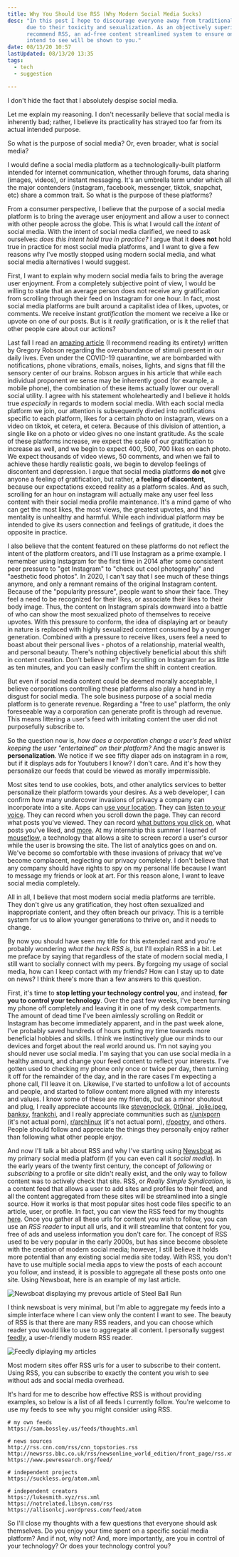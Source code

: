 ```yaml
---
title: Why You Should Use RSS (Why Modern Social Media Sucks)
desc: "In this post I hope to discourage everyone away from traditional social media platforms
      due to their toxicity and sexualization. As an objectively superior alternative, I
      recommend RSS, an ad-free content streamlined system to ensure only the content you
      intend to see will be shown to you."
date: 08/13/20 10:57
lastUpdated: 08/13/20 13:35
tags:
  - tech
  - suggestion

---
```


I don't hide the fact that I absolutely despise social media.

Let me explain my reasoning. I don't necessarily believe that social media is inherently bad; 
rather, I believe its practicality has strayed too far from its actual intended purpose.

So what is the purpose of social media? Or, even broader, what _is_ social media?

I would define a social media platform as a technologically-built platform intended for internet 
communication, whether through forums, data sharing (images, videos), or instant messaging. 
It's an umbrella term under which all the major contenders (instagram, facebook, messenger, 
tiktok, snapchat, etc) share a common trait. So what is the purpose of these platforms?

From a consumer perspective, I believe that the purpose of a social media platform is to bring
the average user enjoyment and allow a user to connect with other people across the globe.
This is what I would call the _intent_ of social media. With the intent of social media 
clarified, we need to ask ourselves: _does this intent hold true in practice?_ I argue that it
**does not** hold true in practice for most social media platforms, and I want to give a few
reasons why I've mostly stopped using modern social media, and what social media alternatives
I would suggest.

First, I want to explain why modern social media fails to bring the average user enjoyment. From
a completely subjective point of view, I would be willing to state that an average person does
not receive any gratification from scrolling through their feed on Instagram for one hour. In
fact, most social media platforms are built around a capitalist idea of likes, upvotes, or
comments. We receive instant _gratification_ the moment we receive a like or upvote on one of
our posts. But is it _really_ gratification, or is it the relief that other people care about
our actions?

Last fall I read an [amazing article](/thoughts/rss-comprehensive-overstimulation.pdf) (I 
recommend reading its entirety) written by Gregory Robson regarding the overabundance of 
stimuli present in our daily lives. Even under the COVID-19 quarantine, we are bombarded with 
notifications, phone vibrations, emails, noises, lights, and signs that fill the sensory 
center of our brains. Robson argues in his article that while each individual proponent we
sense may be inherently good (for example, a mobile phone), the combination of these items
actually lower our overall social utility. I agree with his statement wholeheartedly and I 
believe it holds true _especially_ in regards to modern social media. With each social media 
platform we join, our attention is subsequently divded into notifications specific to each 
platform, likes for a certain photo on instagram, views on a video on tiktok, et cetera, 
et cetera. Because of this division of attention, a single like on a photo or video gives no 
one instant gratitude. As the scale of these platforms increase, we expect the scale of our 
gratification to increase as well, and we begin to expect 400, 500, 700 likes on each photo. 
We expect thousands of video views, 50 comments, and when we fail to achieve these hardly 
realistic goals, we begin to develop feelings of discontent and depression. I argue that 
social media platforms **do not** give anyone a feeling of gratification, but rather, 
**a feeling of discontent**, because our expectations exceed reality as a platform scales. 
And as such, scrolling for an hour on instagram will actually make any user feel less content 
with their social media profile maintenance. It's a mind game of who can get the most likes, 
the most views, the greatest upvotes, and this mentality is unhealthy and harmful. While each 
individual platform may be intended to give its users connection and feelings of gratitude,
it does the opposite in practice.

I also believe that the content featured on these platforms do not reflect the intent of the 
platform creators, and I'll use Instagram as a prime example. I remember using Instagram for 
the first time in 2014 after some consistent peer pressure to "get Instagram" to "check out 
cool photography" and "aesthetic food photos". In 2020, I can't say that I see much of these 
things anymore, and only a remnant remains of the original Instagram content. Because of the 
"popularity pressure", people want to show their face. They feel a need to be recognized for 
their likes, or associate their likes to their body image. Thus, the content on Instagram 
spirals downward into a battle of who can show the most sexualized photo of themselves to 
receive upvotes. With this pressure to conform, the idea of displaying art or beauty in 
nature is replaced with highly sexualized content consumed by a younger generation. Combined 
with a pressure to receive likes, users feel a need to boast about their personal lives - 
photos of a relationship, material wealth, and personal beauty. There's nothing objectively 
beneficial about this shift in content creation. Don't believe me? Try scrolling on Instagram 
for as little as ten minutes, and you can easily confirm the shift in content creation.

But even if social media content could be deemed morally acceptable, I believe corporations 
controlling these platforms also play a hand in my disgust for social media. The sole business 
purpose of a social media platform is to generate revenue. Regarding a "free to use" platform, 
the only foreseeable way a corporation can generate profit is through ad revenue. This means 
littering a user's feed with irritating content the user did not purposefully subscribe to.

So the question now is, _how does a corporation change a user's feed whilst keeping the user 
"entertained" on their platform?_ And the magic answer is **personalization**. We notice if we 
see fifty diaper ads on instagram in a row, but if it displays ads for Youtubers I know? I 
don't care. And it's how they personalize our feeds that could be viewed as morally 
impermissible.

Most sites tend to use cookies, bots, and other analytics services to better personalize their 
platform towards your desires. As a web developer, I can confirm how many undercover invasions
of privacy a company can incorporate into a site. Apps can 
[use your location](https://www.awesomehowto.com/track-someone-on-google-maps/). 
They can [listen to your voice](https://www.pandasecurity.com/mediacenter/privacy/is-instagram-listening-conversations/). 
They can record when you scroll down the page. They can record what posts you've viewed.
They can record 
[what buttons you click on](https://www.monsterinsights.com/how-does-google-analytics-work-beginners-guide/), 
what posts you've liked, and 
[more](https://sproutsocial.com/insights/instagram-listening/). At my internship this summer I 
learned of [mouseflow](https://mouseflow.com/), a technology that allows a site to screen 
record a user's cursor while the user is browsing the site. The list of analytics goes on and 
on. We've become so comfortable with these invasions of privacy that we've become complacent,
neglecting our privacy completely. I don't believe that any company should have rights to spy 
on my personal life because I want to message my friends or look at art. For this reason 
alone, I want to leave social media completely.

All in all, I believe that most modern social media platforms are terrible. They don't give us
any gratification, they host often sexualized and inappropriate content, and they often breach
our privacy. This is a terrible system for us to allow younger generations to thrive on, and 
it needs to change.

By now you should have seen my title for this extended rant and you're probably wondering _what 
the heck RSS is_, but I'll explain RSS in a bit. Let me preface by saying that regardless of
the state of modern social media, I still want to socially connect with my peers. By forgoing 
my usage of social media, how can I keep contact with my friends? How can I stay up to date 
on news? I think there's more than a few answers to this question.

First, it's time to **stop letting your technology control you**, and instead, **for you to control your technology**. Over the past few weeks, I've been turning my phone off completely and leaving it in one of my desk compartments. The amount of dead time I've been aimlessly scrolling on 
Reddit or Instagram has become immediately apparent, and in the past week alone, I've probably
saved hundreds of hours putting my time towards more beneficial hobbies and skills. I think we 
instinctively glue our minds to our devices and forget about the real world around us. I'm not 
saying you should never use social media. I'm saying that you can use social media in a healthy
amount, and change your feed content to reflect your interests. I've gotten used to checking my 
phone only once or twice per day, then turning it off for the remainder of the day, and in the 
rare cases I'm expecting a phone call, I'll leave it on. Likewise, I've started to unfollow a 
lot of accounts and people, and started to follow content more aligned with my interests and 
values. I know some of these are my friends, but as a minor shoutout and plug, I really 
appreciate accounts like 
[stevenoclock](https://www.instagram.com/stevenoclock/), 
[0t0nai](https://www.instagram.com/0t0nai/),
[_jolie.jpeg](https://www.instagram.com/_jolie.jpeg),
[banksy](https://www.instagram.com/bansky),
[frankchi](https://www.instagram.com/frankchi),
and I really appreciate communities such as
[r/unixporn](https://www.reddit.com/r/unixporn) (it's not actual porn),
[r/archlinux](https://www.reddit.com/r/archlinux) (it's not actual porn),
[r/poetry](https://www.reddit.com/r/poetry), and others. People should follow and appreciate
the things they personally enjoy rather than following what other people enjoy.

And now I'll talk a bit about RSS and why I've starting using [Newsboat](https://newsboat.org/)
as my primary social media platform (if you can even call it _social media_). In the early years
of the twenty first century, the concept of _following_ or _subscribing_ to a profile or site
didn't really exist, and the only way to follow content was to actively check that site. RSS, or
_Really Simple Syndication_, is a content feed that allows a user to add sites and profiles to
their feed, and all the content aggregated from these sites will be streamlined into a single
source. How it works is that most popular sites host code files specific to an article, user, 
or profile. In fact, you can view the RSS feed for my thoughts 
[here](https://sam.bossley.us/feeds/thoughts.xml). Once you gather all these urls for content
you wish to follow, you can use an _RSS reader_ to input all urls, and it will streamline that
content for you, free of ads and useless information you don't care for. The concept of RSS used
to be very popular in the early 2000s, but has since become obsolete with the creation of modern
social media; however, I still believe it holds more potential than any existing social media
site today. With RSS, you don't have to use multiple social media apps to view the posts of
each account you follow, and instead, it is possible to aggregate all these posts onto one site.
Using Newsboat, here is an example of my last article.

![Newsboat displaying my prevous article of Steel Ball Run](/thoughts/rss-newsboat.png)

I think newsboat is very minimal, but I'm able to aggregate my feeds into a simple interface 
where I can view only the content I want to see. The beauty of RSS is that there are many 
RSS readers, and you can choose which reader you would like to use to aggregate all content. 
I personally suggest [feedly](https://feedly.com/), a user-friendly modern RSS reader.

![Feedly diplaying my articles](/thoughts/rss-feedly.png)

Most modern sites offer RSS urls for a user to subscribe to their content. Using RSS, you can 
subscribe to exactly the content you wish to see without ads and social media overhead.

It's hard for me to describe how effective RSS is without providing examples, so below is a 
list of all feeds I currently follow. You're welcome to use my feeds to see why you might 
consider using RSS.

```
# my own feeds
https://sam.bossley.us/feeds/thoughts.xml

# news sources
http://rss.cnn.com/rss/cnn_topstories.rss
http://newsrss.bbc.co.uk/rss/newsonline_world_edition/front_page/rss.xml
https://www.pewresearch.org/feed/

# independent projects
https://suckless.org/atom.xml

# independent creators
https://lukesmith.xyz/rss.xml
https://notrelated.libsyn.com/rss
https://allisonlcj.wordpress.com/feed/atom
```

So I'll close my thoughts with a few questions that everyone should ask themselves. Do you 
enjoy your time spent on a specific social media platform? And if not, why not? And, more
importantly, are you in control of your technology? Or does your technology control you?

